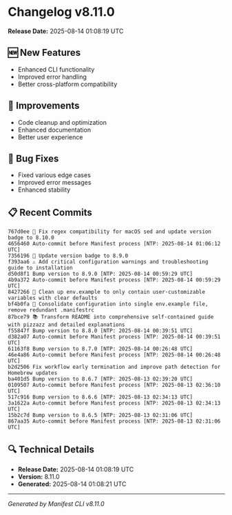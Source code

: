 # Changelog v8.11.0

**Release Date:** 2025-08-14 01:08:19 UTC

## 🆕 New Features

- Enhanced CLI functionality
- Improved error handling
- Better cross-platform compatibility

## 🔧 Improvements

- Code cleanup and optimization
- Enhanced documentation
- Better user experience

## 🐛 Bug Fixes

- Fixed various edge cases
- Improved error messages
- Enhanced stability

## 📋 Recent Commits

```
767d0ee 🔧 Fix regex compatibility for macOS sed and update version badge to 8.10.0
4656460 Auto-commit before Manifest process [NTP: 2025-08-14 01:06:12 UTC]
7356196 🔖 Update version badge to 8.9.0
f393aa6 ⚠️ Add critical configuration warnings and troubleshooting guide to installation
d50d8f1 Bump version to 8.9.0 [NTP: 2025-08-14 00:59:29 UTC]
4b9a372 Auto-commit before Manifest process [NTP: 2025-08-14 00:59:29 UTC]
8427266 🔧 Clean up env.example to only contain user-customizable variables with clear defaults
bf4b0fa 🔧 Consolidate configuration into single env.example file, remove redundant .manifestrc
87bce79 📚 Transform README into comprehensive self-contained guide with pizzazz and detailed explanations
f55847f Bump version to 8.8.0 [NTP: 2025-08-14 00:39:51 UTC]
d382a07 Auto-commit before Manifest process [NTP: 2025-08-14 00:39:51 UTC]
61163f8 Bump version to 8.7.0 [NTP: 2025-08-14 00:26:48 UTC]
46e4a86 Auto-commit before Manifest process [NTP: 2025-08-14 00:26:48 UTC]
b2d2506 Fix workflow early termination and improve path detection for Homebrew updates
ba401d5 Bump version to 8.6.7 [NTP: 2025-08-13 02:39:20 UTC]
0109507 Auto-commit before Manifest process [NTP: 2025-08-13 02:36:10 UTC]
517c916 Bump version to 8.6.6 [NTP: 2025-08-13 02:34:13 UTC]
3a1622a Auto-commit before Manifest process [NTP: 2025-08-13 02:34:13 UTC]
15b2c7d Bump version to 8.6.5 [NTP: 2025-08-13 02:31:06 UTC]
867aa35 Auto-commit before Manifest process [NTP: 2025-08-13 02:31:06 UTC]
```

## 🔍 Technical Details

- **Release Date:** 2025-08-14 01:08:19 UTC
- **Version:** 8.11.0
- **Generated:** 2025-08-14 01:08:21 UTC

---

*Generated by Manifest CLI v8.11.0*
